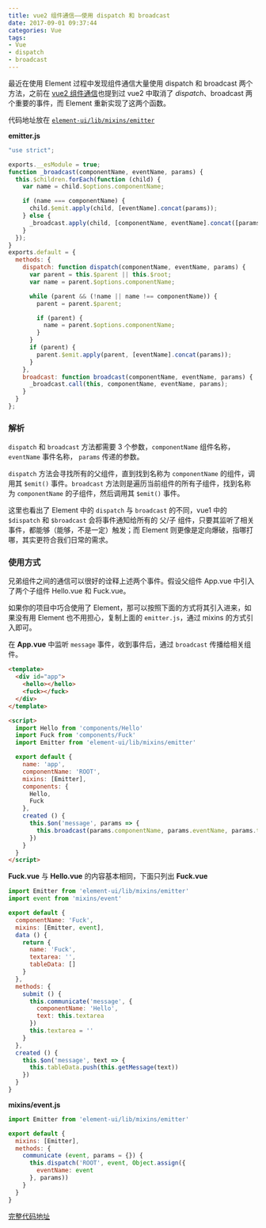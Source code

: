 ```yaml
---
title: vue2 组件通信——使用 dispatch 和 broadcast
date: 2017-09-01 09:37:44
categories: Vue
tags: 
- Vue
- dispatch
- broadcast
---
```


最近在使用 Element 过程中发现组件通信大量使用 dispatch 和 broadcast 两个方法，之前在 [vue2 组件通信](https://lz5z.com/vue2%E7%BB%84%E4%BB%B6%E9%80%9A%E4%BF%A1/)也提到过 vue2 中取消了 $dispatch、$broadcast 两个重要的事件，而 Element 重新实现了这两个函数。

代码地址放在 [`element-ui/lib/mixins/emitter`](https://github.com/ElemeFE/element/blob/dev/src/mixins/emitter.js)

<!--more-->

**emitter.js**

```javascript
"use strict";

exports.__esModule = true;
function _broadcast(componentName, eventName, params) {
  this.$children.forEach(function (child) {
    var name = child.$options.componentName;

    if (name === componentName) {
      child.$emit.apply(child, [eventName].concat(params));
    } else {
      _broadcast.apply(child, [componentName, eventName].concat([params]));
    }
  });
}
exports.default = {
  methods: {
    dispatch: function dispatch(componentName, eventName, params) {
      var parent = this.$parent || this.$root;
      var name = parent.$options.componentName;

      while (parent && (!name || name !== componentName)) {
        parent = parent.$parent;

        if (parent) {
          name = parent.$options.componentName;
        }
      }
      if (parent) {
        parent.$emit.apply(parent, [eventName].concat(params));
      }
    },
    broadcast: function broadcast(componentName, eventName, params) {
      _broadcast.call(this, componentName, eventName, params);
    }
  }
};
```
### 解析

`dispatch` 和 `broadcast` 方法都需要 3 个参数，`componentName` 组件名称， `eventName` 事件名称， `params` 传递的参数。

`dispatch` 方法会寻找所有的父组件，直到找到名称为 `componentName` 的组件，调用其 `$emit()` 事件。`broadcast` 方法则是遍历当前组件的所有子组件，找到名称为 `componentName` 的子组件，然后调用其 `$emit()` 事件。

这里也看出了 Element 中的 `dispatch` 与 `broadcast` 的不同，vue1 中的 `$dispatch` 和 `$broadcast` 会将事件通知给所有的 父/子 组件，只要其监听了相关事件，都能够（能够，不是一定）触发；而 Element 则更像是定向爆破，指哪打哪，其实更符合我们日常的需求。

### 使用方式

兄弟组件之间的通信可以很好的诠释上述两个事件。假设父组件 App.vue 中引入了两个子组件 Hello.vue 和 Fuck.vue。

如果你的项目中巧合使用了 Element，那可以按照下面的方式将其引入进来，如果没有用 Element 也不用担心，复制上面的 `emitter.js`，通过 mixins 的方式引入即可。

在 **App.vue** 中监听 `message` 事件，收到事件后，通过 `broadcast` 传播给相关组件。

```html
<template>
  <div id="app">
    <hello></hello>
    <fuck></fuck>
  </div>
</template>

<script>
  import Hello from 'components/Hello'
  import Fuck from 'components/Fuck'
  import Emitter from 'element-ui/lib/mixins/emitter'

  export default {
    name: 'app',
    componentName: 'ROOT',
    mixins: [Emitter],
    components: {
      Hello,
      Fuck
    },
    created () {
      this.$on('message', params => {
        this.broadcast(params.componentName, params.eventName, params.text)
      })
    }
  }
</script>
```

**Fuck.vue** 与 **Hello.vue** 的内容基本相同，下面只列出 **Fuck.vue**

```javascript
import Emitter from 'element-ui/lib/mixins/emitter'
import event from 'mixins/event'

export default {
  componentName: 'Fuck',
  mixins: [Emitter, event],
  data () {
    return {
      name: 'Fuck',
      textarea: '',
      tableData: []
    }
  },
  methods: {
    submit () {
      this.communicate('message', {
        componentName: 'Hello',
        text: this.textarea
      })
      this.textarea = ''
    }
  },
  created () {
    this.$on('message', text => {
      this.tableData.push(this.getMessage(text))
    })
  }
}
```

**mixins/event.js**

```javascript
import Emitter from 'element-ui/lib/mixins/emitter'

export default {
  mixins: [Emitter],
  methods: {
    communicate (event, params = {}) {
      this.dispatch('ROOT', event, Object.assign({
        eventName: event
      }, params))
    }
  }
}
```

[完整代码地址](https://github.com/Leo555/vue_communication)

